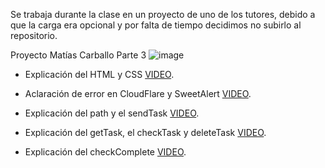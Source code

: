 Se trabaja durante la clase en un proyecto de uno de los tutores, debido a que la carga era opcional
y por falta de tiempo decidimos no subirlo al repositorio.

Proyecto Matías Carballo Parte 3
![image](https://github.com/CodeSystem2022/YoungDevelopers-CuartoSemestre/assets/112673733/888b3c3f-a0da-48e2-b3fc-b8eddb75ed9f)

* Explicación del HTML y CSS
 [VIDEO](https://drive.google.com/file/d/15tHg2kKAaRtU-A8WZA4TVUb5M0mTfLfj/view?usp=drive_link).

*  Aclaración de error en CloudFlare y SweetAlert
[VIDEO](https://drive.google.com/file/d/115EOPqPNUOxxx2Vp2nykwEXkBjgdPNGH/view?usp=drive_link).

* Explicación del path y el sendTask
[VIDEO](https://drive.google.com/file/d/1FEXK6jEM00oZ1QGnOefBzW_DvJymoZQJ/view?usp=drive_link).

* Explicación del getTask, el checkTask y deleteTask
[VIDEO](https://drive.google.com/file/d/1baPl-yoyP4zx0vnw1wy-P_ZoQazBBoDR/view?usp=drive_link).

* Explicación del checkComplete
[VIDEO](https://drive.google.com/file/d/1RpvGIpVAQ54ih5_dQY6YW2--EwKpOZiU/view?usp=drive_link).


